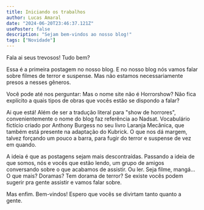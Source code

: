 ```yaml
---
title: Iniciando os trabalhos
author: Lucas Amaral
date: "2024-06-20T23:46:37.121Z"
usePoster: false
description: "Sejam bem-vindos ao nosso blog!"
tags: ["Novidade"]
---
```


Fala ai seus trevosos! Tudo bem?

Essa é a primeira postagem no nosso blog. E no nosso blog nós vamos falar sobre filmes de terror e suspense. Mas não estamos necessariamente presos a nesses gêneros.

Você pode até nos perguntar: Mas o nome site não é Horrorshow? Não fica explícito a quais tipos de obras que vocês estão se dispondo a falar?

Ai que está! Além de ser a tradução literal para "show de horrores", convenientemente o nome do blog faz referência ao Nadsat. Vocabulário fictício criado por Anthony Burgess no seu livro Laranja Mecânica, que também está presente na adaptação do Kubrick. O que nos dá margem, talvez forçando um pouco a barra, para fugir do terror e suspense de vez em quando.

A ideia é que as postagens sejam mais descontraídas. Passando a ideia de que somos, nós e vocês que estão lendo, um grupo de amigos conversando sobre o que acabamos de assistir. Ou ler. Seja filme, mangá... O que mais? Doramas? Tem dorama de terror? Se existe vocês podem sugerir pra gente assistir e vamos falar sobre.

Mas enfim. Bem-vindos! Espero que vocês se divirtam tanto quanto a gente.
